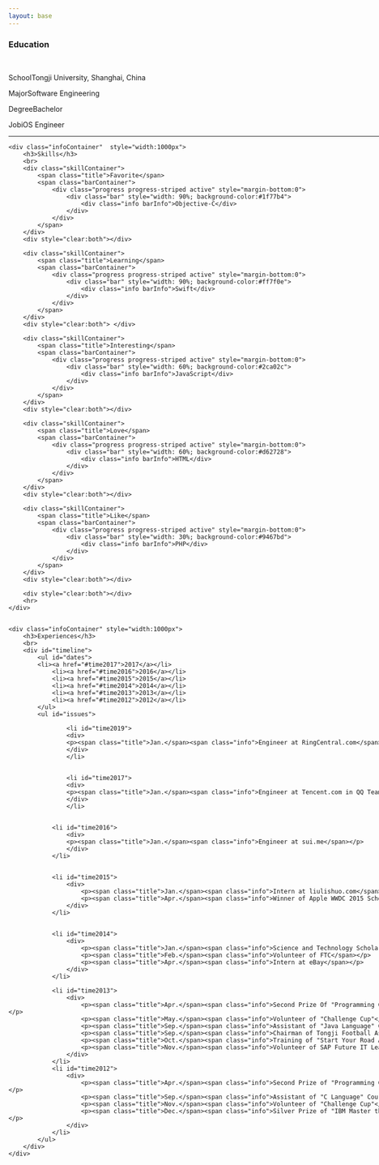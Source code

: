 ```yaml
---
layout: base
---
```


<link rel="stylesheet" href="/css/about.css"  type="text/css" />

<div class="container" style="width:1000px">
	<div class="infoContainer">
		<h3>Education</h3>
		<br>
		<p><span class="title">School</span><span class="info">Tongji University, Shanghai, China</span></p>
		<p><span class="title">Major</span><span class="info">Software Engineering</span></p>
		<p><span class="title">Degree</span><span class="info">Bachelor</span></p>
		<p><span class="title">Job</span><span class="info">iOS Engineer</span></p>
		<hr>
	</div>

	<div class="infoContainer"  style="width:1000px">
		<h3>Skills</h3>
		<br>
		<div class="skillContainer">
			<span class="title">Favorite</span>
			<span class="barContainer">
				<div class="progress progress-striped active" style="margin-bottom:0">
  					<div class="bar" style="width: 90%; background-color:#1f77b4">
  						<div class="info barInfo">Objective-C</div>
  					</div>
  				</div>
			</span>
		</div>	
		<div style="clear:both"></div>

		<div class="skillContainer">
			<span class="title">Learning</span>			
			<span class="barContainer">
				<div class="progress progress-striped active" style="margin-bottom:0">
  					<div class="bar" style="width: 90%; background-color:#ff7f0e">
  						<div class="info barInfo">Swift</div>
  					</div>
				</div>
			</span>
		</div>
		<div style="clear:both"> </div>

		<div class="skillContainer">
			<span class="title">Interesting</span>
			<span class="barContainer">
				<div class="progress progress-striped active" style="margin-bottom:0">
  					<div class="bar" style="width: 60%; background-color:#2ca02c">
						<div class="info barInfo">JavaScript</div>
  					</div>
				</div>
			</span>
		</div>
		<div style="clear:both"></div>

		<div class="skillContainer">
			<span class="title">Love</span>
			<span class="barContainer">
				<div class="progress progress-striped active" style="margin-bottom:0">
  					<div class="bar" style="width: 60%; background-color:#d62728">
						<div class="info barInfo">HTML</div>
  					</div>
				</div>
			</span>
		</div>
		<div style="clear:both"></div>

		<div class="skillContainer">
			<span class="title">Like</span>
			<span class="barContainer">
				<div class="progress progress-striped active" style="margin-bottom:0">
  					<div class="bar" style="width: 30%; background-color:#9467bd">
						<div class="info barInfo">PHP</div>
  					</div>
				</div>
			</span>
		</div>
		<div style="clear:both"></div>

		<div style="clear:both"></div>
		<hr>
	</div>


	<div class="infoContainer" style="width:1000px">
		<h3>Experiences</h3>
		<br>
		<div id="timeline">
			<ul id="dates">
            <li><a href="#time2017">2017</a></li>
				<li><a href="#time2016">2016</a></li>
        		<li><a href="#time2015">2015</a></li>
				<li><a href="#time2014">2014</a></li>
				<li><a href="#time2013">2013</a></li>
				<li><a href="#time2012">2012</a></li>
			</ul>
			<ul id="issues">
        	        
                    <li id="time2019">
                    <div>
                    <p><span class="title">Jan.</span><span class="info">Engineer at RingCentral.com</span></p>
                    </div>
                    </li>

                    
                    <li id="time2017">
                    <div>
                    <p><span class="title">Jan.</span><span class="info">Engineer at Tencent.com in QQ Team</span></p>
                    </div>
                    </li>
    
                    
                <li id="time2016">
                    <div>
                    <p><span class="title">Jan.</span><span class="info">Engineer at sui.me</span></p>
                    </div>
                </li>
                

				<li id="time2015">
					<div>
						<p><span class="title">Jan.</span><span class="info">Intern at liulishuo.com</span></p>
						<p><span class="title">Apr.</span><span class="info">Winner of Apple WWDC 2015 Scholarship</span></p>
					</div>
				</li>

        
				<li id="time2014">
					<div>
						<p><span class="title">Jan.</span><span class="info">Science and Technology Scholarship of Tongji University</span></p>
						<p><span class="title">Feb.</span><span class="info">Volunteer of FTC</span></p>
						<p><span class="title">Apr.</span><span class="info">Intern at eBay</span></p>
					</div>
				</li>
				
				<li id="time2013">
					<div>
						<p><span class="title">Apr.</span><span class="info">Second Prize Of "Programming Contest" in Tongji University</span></p>
						<p><span class="title">May.</span><span class="info">Volunteer of "Challenge Cup"</span></p>
						<p><span class="title">Sep.</span><span class="info">Assistant of "Java Language" Course</span></p>
						<p><span class="title">Sep.</span><span class="info">Chairman of Tongji Football Association</span></p>
						<p><span class="title">Oct.</span><span class="info">Training of "Start Your Road At SAP"</span></p>
						<p><span class="title">Nov.</span><span class="info">Volunteer of SAP Future IT Leader Summit 2013</span></p>
					</div>
				</li>
				<li id="time2012">
					<div>
						<p><span class="title">Apr.</span><span class="info">Second Prize of "Programming Contest" in Tongji University</span></p>
						<p><span class="title">Sep.</span><span class="info">Assistant of "C Language" Course</span></p>
						<p><span class="title">Nov.</span><span class="info">Volunteer of "Challenge Cup"</span></p>
						<p><span class="title">Dec.</span><span class="info">Silver Prize of "IBM Master the Mainframe Contest China"</span></p>
					</div>
				</li>
			</ul>
		</div>
	</div>
</div>

<script src="/js/jquery.timelinr-0.9.54.js"></script>

<script> 
		$(function(){
			$().timelinr({
					arrowKeys: 'true'
			});
		});
</script>
